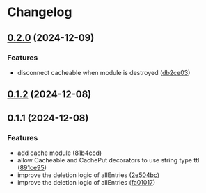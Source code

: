 # Changelog

## [0.2.0](https://github.com/MAXLZ1/nestjs-cacheable/compare/v0.1.2...v0.2.0) (2024-12-09)


### Features

* disconnect cacheable when module is destroyed ([db2ce03](https://github.com/MAXLZ1/nestjs-cacheable/commit/db2ce03ddbc22cdf499b12aea62b2b84970bc1a1))

## [0.1.2](https://github.com/MAXLZ1/nestjs-cacheable/compare/v0.1.1...v0.1.2) (2024-12-08)


## 0.1.1 (2024-12-08)


### Features

* add cache module ([81b4ccd](https://github.com/MAXLZ1/nestjs-cacheable/commit/81b4ccd4f9459ba6ef6f3934c50babf14b5ab38c))
* allow Cacheable and CachePut decorators to use string type ttl ([891ce95](https://github.com/MAXLZ1/nestjs-cacheable/commit/891ce95fa3294d4290223fe408af7cdf1f95fbdb))
* improve the deletion logic of allEntries ([2e504bc](https://github.com/MAXLZ1/nestjs-cacheable/commit/2e504bce274320b9d3a4f239812d01ab58ca427d))
* improve the deletion logic of allEntries ([fa01017](https://github.com/MAXLZ1/nestjs-cacheable/commit/fa01017db2fe189f4f6574e89744e48784e2d16e))



